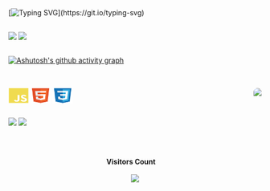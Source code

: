 
##

[![Typing SVG](https://readme-typing-svg.herokuapp.com/?color=FEEA94&size=35&center=true&vCenter=true&width=1000&lines=Ola!+Seja+Bem+Vindo!+:%29;Me+chamo+Caroline+Salvador;Tenho+22+anos+e+sou+do+Brasil;Estudo+Desenvolvimento+Web+;)](https://git.io/typing-svg)

##

<div>
  <a href= "https://github.com/CarolSal"></a>
<img height="200em" src="https://github-readme-stats.vercel.app/api?username=CarolSal&show_icons=true&theme=nightowl#gh-dark-mode-only)](https://github.com/CarolSal/github-readme-stats#gh-dark-mode-only">

<img height="200em" src="https://github-readme-stats.vercel.app/api/top-langs/?username=CarolSal&theme=nightowl&layout=compact)](https://github.com/CarolSal/github-readme-stats">
</div>

##
[![Ashutosh's github activity graph](https://github-readme-activity-graph.cyclic.app/graph?username=CarolSal&theme=nightowl#gh-dark-mode-only)](https://github.com/ashutosh00710/github-readme-activity-graph#gh-dark-mode-only)


##
<div style="display: inline_block"><br>
  <img align="center" alt="Rafa-Js" height="30" width="40" src="https://raw.githubusercontent.com/devicons/devicon/master/icons/javascript/javascript-plain.svg">
  <img align="center" alt="Rafa-HTML" height="30" width="40" src="https://raw.githubusercontent.com/devicons/devicon/master/icons/html5/html5-original.svg">
  <img align="center" alt="Rafa-CSS" height="30" width="40" src="https://raw.githubusercontent.com/devicons/devicon/master/icons/css3/css3-original.svg">
  <img align="right" height="150" style="border-radius:50px;" 
src="https://media.discordapp.net/attachments/532819595048910849/1090048482276024361/download20230301200047.png?width=473&height=473">
</div>

##
   <a href = "mailto:caroline.salvadoralmeida@gmail.com"><img src="https://img.shields.io/badge/Gmail-D14836?style=for-the-badge&logo=gmail&logoColor=white"></a>
  <a href="https://www.linkedin.com/in/carolcsa" target="_blank"><img src="https://img.shields.io/badge/-LinkedIn-%230077B5?style=for-the-badge&logo=linkedin&logoColor=white" target="_blank"></a> 
  
 ##
 
  <div align="center">
<br><p align="centre"><b>Visitors Count</b></p>  
<p align="center"><img align="center" src="https://profile-counter.glitch.me/{CarolSal}/count.svg" /></p> 
<br></div>

